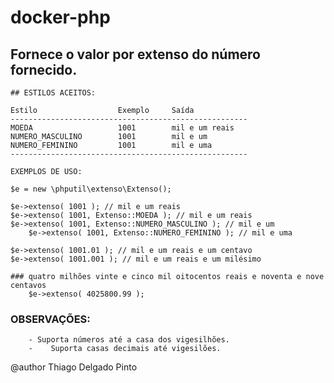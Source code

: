 # docker-php

  ## Fornece o valor por extenso do número fornecido.

  	## ESTILOS ACEITOS:

  	Estilo					Exemplo		Saída
  	-----------------------------------------------------
  	MOEDA					1001		mil e um reais
  	NUMERO_MASCULINO		1001		mil e um
  	NUMERO_FEMININO			1001		mil e uma
  	-----------------------------------------------------

  	EXEMPLOS DE USO:

  	$e = new \phputil\extenso\Extenso();

  	$e->extenso( 1001 ); // mil e um reais
  	$e->extenso( 1001, Extenso::MOEDA ); // mil e um reais
  	$e->extenso( 1001, Extenso::NUMERO_MASCULINO ); // mil e um
 		$e->extenso( 1001, Extenso::NUMERO_FEMININO ); // mil e uma

  	$e->extenso( 1001.01 ); // mil e um reais e um centavo
  	$e->extenso( 1001.001 ); // mil e um reais e um milésimo

  	### quatro milhões vinte e cinco mil oitocentos reais e noventa e nove centavos
		$e->extenso( 4025800.99 );

###  	OBSERVAÇÕES:
  		- Suporta números até a casa dos vigesilhões.
        - 	 Suporta casas decimais até vigesilões.
 
 
   @author	Thiago Delgado Pinto
 